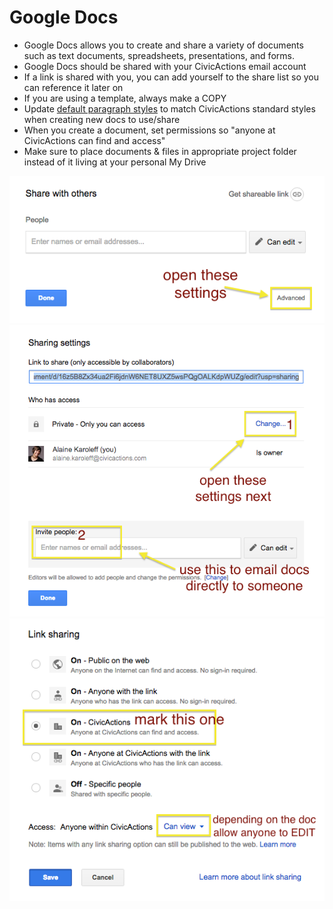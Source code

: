 # Google Docs

-   Google Docs allows you to create and share a variety of documents such as text documents, spreadsheets, presentations, and forms.
-   Google Docs should be shared with your CivicActions email account
-   If a link is shared with you, you can add yourself to the share list so you can reference it later on
-   If you are using a template, always make a COPY
-   Update [default paragraph styles](https://docs.google.com/document/d/1n1Jdu4vAnO0YCppo9YO2BkSYGyOqUCSJOrfrBBzBPBM/edit#) to match CivicActions standard styles when creating new docs to use/share
-   When you create a document, set permissions so "anyone at CivicActions can find and access"
-   Make sure to place documents & files in appropriate project folder instead of it living at your personal My Drive

![Open settings](../../assets/images/sharing1.png "Open settings")
![Advanced settings](../../assets/images/sharing2.png "Advanced settings")
![Select Link](../../assets/images/sharing3.png "Select link")
